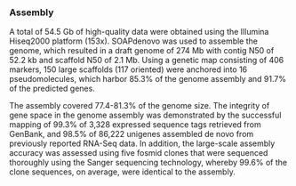 ### Assembly

A total of 54.5 Gb of high-quality data were obtained using the Illumina Hiseq2000 platform (153x).
SOAPdenovo was used to assemble the genome, which resulted in a draft genome of 274 Mb with contig 
N50 of 52.2 kb and scaffold N50 of 2.1 Mb. Using a genetic map consisting of 406 markers, 
150 large scaffolds (117 oriented) were anchored into 16 pseudomolecules, which harbor 85.3% of the 
genome assembly and 91.7% of the predicted genes.  

The assembly covered 77.4-81.3% of the genome size. The integrity of gene space in the genome assembly 
was demonstrated by the successful mapping of 99.3% of 3,328 expressed sequence tags retrieved from GenBank, 
and 98.5% of 86,222 unigenes assembled de novo from previously reported RNA-Seq data. In addition, 
the large-scale assembly accuracy was assessed using five fosmid clones that were sequenced thoroughly using 
the Sanger sequencing technology, whereby 99.6% of the clone sequences, on average, were identical to the assembly.
